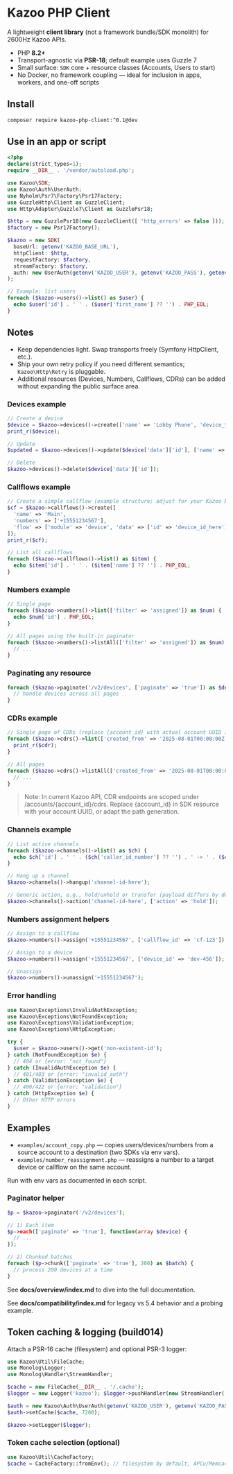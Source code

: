 # Kazoo PHP Client

A lightweight **client library** (not a framework bundle/SDK monolith) for 2600Hz Kazoo APIs.
- PHP **8.2+**
- Transport-agnostic via **PSR-18**; default example uses Guzzle 7
- Small surface: `SDK` core + resource classes (Accounts, Users to start)
- No Docker, no framework coupling — ideal for inclusion in apps, workers, and one-off scripts

## Install

```bash
composer require kazoo-php-client:^0.1@dev
```

## Use in an app or script

```php
<?php
declare(strict_types=1);
require __DIR__ . '/vendor/autoload.php';

use Kazoo\SDK;
use Kazoo\Auth\UserAuth;
use Nyholm\Psr7\Factory\Psr17Factory;
use GuzzleHttp\Client as GuzzleClient;
use Http\Adapter\Guzzle7\Client as GuzzlePsr18;

$http = new GuzzlePsr18(new GuzzleClient([ 'http_errors' => false ]));
$factory = new Psr17Factory();

$kazoo = new SDK(
  baseUrl: getenv('KAZOO_BASE_URL'),
  httpClient: $http,
  requestFactory: $factory,
  streamFactory: $factory,
  auth: new UserAuth(getenv('KAZOO_USER'), getenv('KAZOO_PASS'), getenv('KAZOO_REALM'))
);

// Example: list users
foreach ($kazoo->users()->list() as $user) {
  echo $user['id'] . ' ' . ($user['first_name'] ?? '') . PHP_EOL;
}
```

## Notes
- Keep dependencies light. Swap transports freely (Symfony HttpClient, etc.).
- Ship your own retry policy if you need different semantics; `Kazoo\Http\Retry` is pluggable.
- Additional resources (Devices, Numbers, Callflows, CDRs) can be added without expanding the public surface area.
### Devices example
```php
// Create a device
$device = $kazoo->devices()->create(['name' => 'Lobby Phone', 'device_type' => 'sip_device']);
print_r($device);

// Update
$updated = $kazoo->devices()->update($device['data']['id'], ['name' => 'Front Lobby Phone']);

// Delete
$kazoo->devices()->delete($device['data']['id']);
```

### Callflows example
```php
// Create a simple callflow (example structure; adjust for your Kazoo build)
$cf = $kazoo->callflows()->create([
  'name' => 'Main',
  'numbers' => ['+15551234567'],
  'flow' => ['module' => 'device', 'data' => ['id' => 'device_id_here']]
]);
print_r($cf);

// List all callflows
foreach ($kazoo->callflows()->list() as $item) {
  echo $item['id'] . ' ' . ($item['name'] ?? '') . PHP_EOL;
}
```


### Numbers example
```php
// Single page
foreach ($kazoo->numbers()->list(['filter' => 'assigned']) as $num) {
  echo $num['id'] . PHP_EOL;
}

// All pages using the built-in paginator
foreach ($kazoo->numbers()->listAll(['filter' => 'assigned']) as $num) {
  // ...
}
```

### Paginating any resource
```php
foreach ($kazoo->paginate('/v2/devices', ['paginate' => 'true']) as $device) {
  // handle devices across all pages
}
```


### CDRs example
```php
// Single page of CDRs (replace {account_id} with actual account UUID in endpoint paths)
foreach ($kazoo->cdrs()->list(['created_from' => '2025-08-01T00:00:00Z']) as $cdr) {
  print_r($cdr);
}

// All pages
foreach ($kazoo->cdrs()->listAll(['created_from' => '2025-08-01T00:00:00Z']) as $cdr) {
  // ...
}
```

> Note: In current Kazoo API, CDR endpoints are scoped under /accounts/{account_id}/cdrs.
> Replace {account_id} in SDK resource with your account UUID, or adapt the path generation.


### Channels example
```php
// List active channels
foreach ($kazoo->channels()->list() as $ch) {
  echo $ch['id'] . ' ' . ($ch['caller_id_number'] ?? '') . ' -> ' . ($ch['callee_id_number'] ?? '') . PHP_EOL;
}

// Hang up a channel
$kazoo->channels()->hangup('channel-id-here');

// Generic action, e.g., hold/unhold or transfer (payload differs by deployment)
$kazoo->channels()->action('channel-id-here', ['action' => 'hold']);
```


### Numbers assignment helpers
```php
// Assign to a callflow
$kazoo->numbers()->assign('+15551234567', ['callflow_id' => 'cf-123']);

// Assign to a device
$kazoo->numbers()->assign('+15551234567', ['device_id' => 'dev-456']);

// Unassign
$kazoo->numbers()->unassign('+15551234567');
```


### Error handling
```php
use Kazoo\Exceptions\InvalidAuthException;
use Kazoo\Exceptions\NotFoundException;
use Kazoo\Exceptions\ValidationException;
use Kazoo\Exceptions\HttpException;

try {
  $user = $kazoo->users()->get('non-existent-id');
} catch (NotFoundException $e) {
  // 404 or {error: "not_found"}
} catch (InvalidAuthException $e) {
  // 401/403 or {error: "invalid_auth"}
} catch (ValidationException $e) {
  // 400/422 or {error: "validation"}
} catch (HttpException $e) {
  // Other HTTP errors
}
```


## Examples
- `examples/account_copy.php` — copies users/devices/numbers from a source account to a destination (two SDKs via env vars).
- `examples/number_reassignment.php` — reassigns a number to a target device or callflow on the same account.

Run with env vars as documented in each script.


### Paginator helper
```php
$p = $kazoo->paginator('/v2/devices');

// 1) Each item
$p->each(['paginate' => 'true'], function(array $device) {
  // ...
});

// 2) Chunked batches
foreach ($p->chunk(['paginate' => 'true'], 200) as $batch) {
  // process 200 devices at a time
}
```


See **docs/overview/index.md** to dive into the full documentation.


See **docs/compatibility/index.md** for legacy vs 5.4 behavior and a probing example.


## Token caching & logging (build014)
Attach a PSR-16 cache (filesystem) and optional PSR-3 logger:

```php
use Kazoo\Util\FileCache;
use Monolog\Logger;
use Monolog\Handler\StreamHandler;

$cache = new FileCache(__DIR__ . '/.cache');
$logger = new Logger('kazoo'); $logger->pushHandler(new StreamHandler('php://stdout'));

$auth = new Kazoo\Auth\UserAuth(getenv('KAZOO_USER'), getenv('KAZOO_PASS'), getenv('KAZOO_REALM'));
$auth->setCache($cache, 7200);

$kazoo->setLogger($logger);
```


### Token cache selection (optional)
```php
use Kazoo\Util\CacheFactory;
$cache = CacheFactory::fromEnv(); // filesystem by default, APCu/Memcached if configured
```
